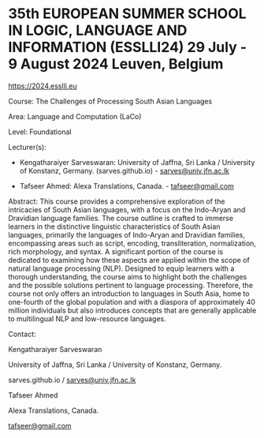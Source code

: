 # 35th EUROPEAN SUMMER SCHOOL IN LOGIC, LANGUAGE AND INFORMATION (ESSLLI24) 29 July - 9 August 2024 Leuven, Belgium 

https://2024.esslli.eu

Course: The Challenges of Processing South Asian Languages

Area: Language and Computation (LaCo)

Level: Foundational

Lecturer(s): 

- Kengatharaiyer Sarveswaran: University of Jaffna, Sri Lanka / University of Konstanz, Germany. (sarves.github.io) - sarves@univ.jfn.ac.lk

- Tafseer Ahmed: Alexa Translations, Canada. - tafseer@gmail.com

Abstract: This course provides a comprehensive exploration of the intricacies of South Asian languages, with a focus on the Indo-Aryan and Dravidian language families. The course outline is crafted to immerse learners in the distinctive linguistic characteristics of South Asian languages, primarily the languages of Indo-Aryan and Dravidian families, encompassing areas such as script, encoding, transliteration, normalization, rich morphology, and syntax. A significant portion of the course is dedicated to examining how these aspects are applied within the scope of natural language processing (NLP). Designed to equip learners with a thorough understanding, the course aims to highlight both the challenges and the possible solutions pertinent to language processing. Therefore, the course not only offers an introduction to languages in South Asia, home to one-fourth of the global population and with a diaspora of approximately 40 million individuals but also introduces concepts that are generally applicable to multilingual NLP and low-resource languages.

Contact:

Kengatharaiyer Sarveswaran

University of Jaffna, Sri Lanka / University of Konstanz, Germany. 

sarves.github.io / sarves@univ.jfn.ac.lk


Tafseer Ahmed

Alexa Translations, Canada. 

tafseer@gmail.com
